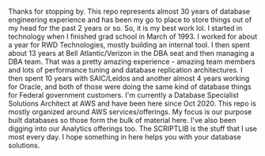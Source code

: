 Thanks for stopping by. This repo represents almost 30 years of database engineering experience and has been my go to place to store things out of my head for the past 2 years or so. So, it is my best work lol.
I started in technology when I finished grad school in March of 1993. I worked for about a year for RWD Technologies, mostly building an internal tool. I then spent about 13 years at Bell Atlantic/Verizon in the DBA seat and then managing a DBA team. That was a pretty amazing experience - amazing team members and lots of performance tuning and database replication architectures. I then spent 10 years with SAIC/Leidos and another almost 4 years working for Oracle, and both of those were doing the same kind of database things for Federal government customers. I'm currently a Database Specialist Solutions Architect at AWS and have been here since Oct 2020.
This repo is mostly organized around AWS services/offerings. My focus is our purpose built databases so those form the bulk of material here. I've also been digging into our Analytics offerings too. The SCRIPTLIB is the stuff that I use most every day.
I hope something in here helps you with your database solutions.
